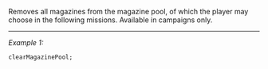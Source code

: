 Removes all magazines from the magazine pool, of which the player may choose in the following missions. Available in campaigns only.


---
*Example 1:*
```sqf
clearMagazinePool;
```